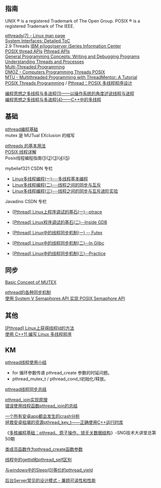 
## 指南
UNIX ® is a registered Trademark of The Open Group.
POSIX ® is a registered Trademark of The IEEE.

[pthreads(7) - Linux man page](https://linux.die.net/man/7/pthreads)  
[System Interfaces: Detailed ToC](http://pubs.opengroup.org/onlinepubs/9699919799/functions/contents.html)  
	2.9 Threads
[IBM e(logo)server iSeries Information Center](http://publib.boulder.ibm.com/iseries/v5r2/ic2924/index_acc.htm)  
	[POSIX thread APIs](http://publib.boulder.ibm.com/iseries/v5r2/ic2924/index.htm?info/apis/rzah4mst.htm)  [Pthread APIs](https://www.ibm.com/support/knowledgecenter/en/ssw_ibm_i_71/apis/rzah4mst.htm)  
[General Programming Concepts: Writing and Debugging Programs](http://publib16.boulder.ibm.com/doc_link/en_US/a_doc_lib/aixprggd/genprogc/mastertoc.htm)  
	[Understanding Threads and Processes](http://publib16.boulder.ibm.com/doc_link/en_US/a_doc_lib/aixprggd/genprogc/understanding_threads.htm)  
	[Multi-Threaded Programming](http://publib16.boulder.ibm.com/doc_link/en_US/a_doc_lib/aixprggd/genprogc/threads_prg.htm)  
[DMOZ - Computers Programming Threads POSIX](http://www.dmoz.org/Computers/Programming/Threads/POSIX/)  
[MTU - Multithreaded Programming with ThreadMentor: A Tutorial](http://www.cs.mtu.edu/~shene/NSF-3/e-Book/index.html)  
[POSIX Threads Programming](https://computing.llnl.gov/tutorials/pthreads/) / [Pthread：POSIX 多线程程序设计](http://www.cnblogs.com/mywolrd/archive/2009/02/05/1930707.html)  

[编程思想之多线程与多进程(1)——以操作系统的角度述说线程与进程](http://blog.csdn.net/luoweifu/article/details/46595285)  
[编程思想之多线程与多进程(4)——C++中的多线程](http://blog.csdn.net/luoweifu/article/details/46835437)

## 基础
[pthread编程基础](http://blog.chinaunix.net/uid-20528014-id-333508.html)  
	mutex 是 MUTual EXclusion 的缩写

[pthreads 的基本用法](https://www.ibm.com/developerworks/cn/linux/l-pthred/)  
[POSIX 线程详解](http://www.ibm.com/developerworks/cn/linux/thread/posix_thread1/index.html)  
Posix线程编程指南([1](http://www.ibm.com/developerworks/cn/linux/thread/posix_threadapi/part1/index.html))([2](http://www.ibm.com/developerworks/cn/linux/thread/posix_threadapi/part2/index.html))([3](http://www.ibm.com/developerworks/cn/linux/thread/posix_threadapi/part3/index.html))([4](http://www.ibm.com/developerworks/cn/linux/thread/posix_threadapi/part4/index.html))([5](http://www.ibm.com/developerworks/cn/linux/thread/posix_threadapi/part5/index.html))

mybelief321 CSDN 专栏

- [Linux多线程编程(一)---多线程基本编程](http://blog.csdn.net/mybelief321/article/details/9377379)  
- [Linux多线程编程(二)---线程之间的同步与互斥](http://blog.csdn.net/mybelief321/article/details/9390707)  
- [Linux多线程编程(三)---线程之间的同步与互斥进阶实验](http://blog.csdn.net/mybelief321/article/details/9395799)  

Javadino CSDN 专栏

- [[Pthread] Linux上程序调试的基石(一)--ptrace](http://blog.csdn.net/javadino/article/details/2891413)  
- [[Pthread] Linux程序调试的基石(二)--Inside GDB](http://blog.csdn.net/javadino/article/details/2891434)  

- [[Pthread] Linux中的线程同步机制(一) -- Futex](http://blog.csdn.net/javadino/article/details/2891385)  
- [[Pthread] Linux中的线程同步机制(二)--In Glibc](http://blog.csdn.net/javadino/article/details/2891388)  
- [[Pthread] Linux中的线程同步机制(三)--Practice](http://blog.csdn.net/javadino/article/details/2891399)  

## 同步
[Basic Concept of MUTEX](http://www.cs.mtu.edu/~shene/NSF-3/e-Book/MUTEX/locks.html)  

[pthread的各种同步机制](http://casatwy.com/pthreadde-ge-chong-tong-bu-ji-zhi.html)  
[使用 System V Semaphores API 实现 POSIX Semaphore API](http://www.ibm.com/developerworks/cn/linux/l-semaphore/)

## 其他
[[Pthread] Linux上获得线程Id的方法](http://blog.csdn.net/javadino/article/details/2891364)  
[使用 C++11 编写 Linux 多线程程序](http://www.ibm.com/developerworks/cn/linux/1412_zhupx_thread/index.html)  

## KM
[pthread线程使用小结](http://km.oa.com/articles/show/80841?kmref=search&from_page=1&no=1)

- for 循环参数传递 pthread_create 参数的时延问题。
- pthread_mutex_t / pthread_cond_t初始化/释放。

[pthread线程同步总结](http://km.oa.com/articles/show/211704?kmref=search&from_page=1&no=3)

[pthread_join实现原理](http://km.oa.com/articles/show/206566)  
[错误使用线程函数pthread_join的总结](http://km.oa.com/group/18916/articles/show/145472?kmref=search&from_page=1&no=9)  

[一个所有安卓app都会发生的crash分析](http://km.oa.com/articles/show/287114)  
[拯救安卓枯竭的资源pthread_key_t——正确使用C++运行时库](http://km.oa.com/group/18474/articles/show/290236)  

《[多核编程基础：pthread、原子操作、锁无关数据结构](http://km.oa.com/group/2068/event/10645)》-SNG技术大讲堂总第50期

[类成员函数作为pthread_create函数参数](http://km.oa.com/articles/show/172235?kmref=search&from_page=1&no=10)

[线程中的gettid和pthread_self区别](http://km.oa.com/group/19135/articles/show/157574)

[与windows中的Sleep(0)等价的pthread_yield](http://km.oa.com/articles/show/59102)

[后台Server常见的设计模式 - 兼顾可读性和性能](http://km.oa.com/articles/show/175883)
